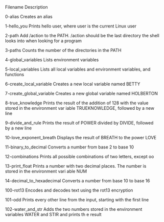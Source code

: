 Filename	           Description

0-alias	             Creates an alias

1-hello_you	     Prints hello user, where user is the current Linux user

2-path	             Add /action to the PATH. /action should be the last directory the shell looks into when                      looking for a program

3-paths	               Counts the number of the directories in the PATH

4-global_variables	Lists environment variables

5-local_variables	Lists all local variables and environment variables, and functions

6-create_local_variable	   Creates a new local variable named BETTY

7-create_global_variable	Creates a new global variable named HOLBERTON

8-true_knowledge	Prints the result of the addition of 128 with the value stored in the environment var                        iable TRUEKNOWLEDGE, followed by a new line

9-divide_and_rule	Prints the result of POWER divided by DIVIDE, followed by a new line

10-love_exponent_breath	Displays the result of BREATH to the power LOVE

11-binary_to_decimal	Converts a number from base 2 to base 10

12-combinations    	Prints all possible combinations of two letters, except oo

13-print_float	        Prints a number with two decimal places. The number is stored in the environment vari                        able NUM

14-decimal_to_hexadecimal	Converts a number from base 10 to base 16

100-rot13	        Encodes and decodes text using the rot13 encryption

101-odd	                Prints every other line from the input, starting with the first line

102-water_and_str	Adds the two numbers stored in the environment variables WATER and STIR and prints th                        e result
